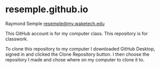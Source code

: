 # resemple.github.io
Raymond Semple
resemple@my.waketech.edu

This GitHub account is for my computer class.
This repository is for classwork.

To clone this repository to my computer I downloaded GitHub Desktop, signed in and clicked the Clone Repository button. I then choose the repository I made and chose where on my computer to clone it to.